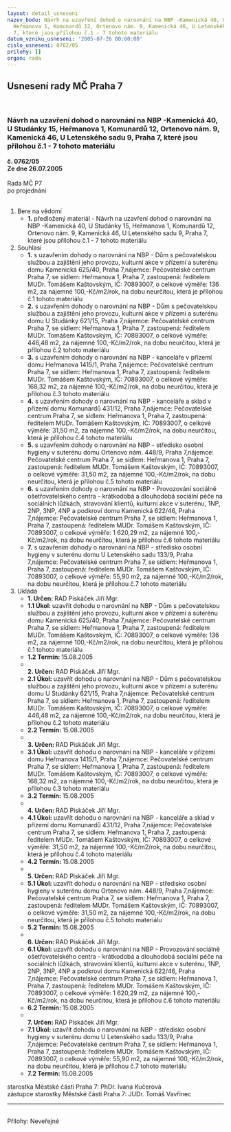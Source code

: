 ```yaml
---
layout: detail_usneseni
nazev_bodu: Návrh na uzavření dohod o narovnání na NBP -Kamenická 40, U Studánky 15,
  Heřmanova 1, Komunardů 12, Ortenovo nám. 9, Kamenická 46, U Letenského sadu 9, Praha
  7, které jsou přílohou č.1 - 7 tohoto materiálu
datum_vzniku_usneseni: '2005-07-26 00:00:00'
cislo_usneseni: 0762/05
prilohy: []
organ: rada
---
```

<div id="ucUsn_pList" class="usn">
	<span><h2>Usnesení rady MČ Praha 7 </h2>
<br></span><div class="standBody">
<span><h3>Návrh na uzavření dohod o narovnání na NBP -Kamenická 40, U Studánky 15, Heřmanova 1, Komunardů 12, Ortenovo nám. 9, Kamenická 46, U Letenského sadu 9, Praha 7, které jsou přílohou č.1 - 7 tohoto materiálu</h3></span><div class="center">
		<strong>č. 0762/05</strong><br>
	</div>
<div class="center">
		<strong>Ze dne 26.07.2005</strong><br><br>
	</div>Rada MČ P7<br> po projednání<br><br><ol>
<li>Bere na vědomí<ul><li>
<strong>1.</strong> předložený materiál - Návrh na uzavření dohod o narovnání na NBP -Kamenická 40, U Studánky 15, Heřmanova 1, Komunardů 12, Ortenovo nám. 9, Kamenická 46, U Letenského sadu 9, Praha 7, které jsou přílohou č.1 - 7 tohoto materiálu</li></ul>
</li>
<li>Souhlasí<ul>
<li>
<strong>1.</strong> s uzavřením dohody o narovnání na NBP - Dům s pečovatelskou službou a zajištění jeho provozu, kulturní akce v přízemí a suterénu domu Kamenická 625/40, Praha 7,nájemce: Pečovatelské centrum Praha 7, se sídlem: Heřmanova 1, Praha 7, zastoupená: ředitelem MUDr. Tomášem Kaštovským, IČ: 70893007, o celkové výměře: 136 m2, za nájemné 100,-Kč/m2/rok, na dobu neurčitou, která je přílohou č.1 tohoto materiálu</li>
<li>
<strong>2.</strong> s uzavřením dohody o narovnání na NBP - Dům s pečovatelskou službou a zajištění jeho provozu, kulturní akce v přízemí a suterénu domu U Studánky 621/15, Praha 7,nájemce: Pečovatelské centrum Praha 7, se sídlem: Heřmanova 1, Praha 7, zastoupená: ředitelem MUDr. Tomášem Kaštovským, IČ: 70893007, o celkové výměře: 446,48 m2, za nájemné 100,-Kč/m2/rok, na dobu neurčitou, která je přílohou č.2 tohoto materiálu </li>
<li>
<strong>3.</strong> s uzavřením dohody o narovnání na NBP - kanceláře v přízemí  domu Heřmanova 1415/1, Praha 7,nájemce: Pečovatelské centrum Praha 7, se sídlem: Heřmanova 1, Praha 7, zastoupená: ředitelem MUDr. Tomášem Kaštovským, IČ: 70893007, o celkové výměře: 168,32 m2, za nájemné 100,-Kč/m2/rok, na dobu neurčitou, která je přílohou č.3 tohoto materiálu  </li>
<li>
<strong>4.</strong> s uzavřením dohody o narovnání na NBP - kanceláře a sklad v přízemí  domu Komunardů 431/12, Praha 7,nájemce: Pečovatelské centrum Praha 7, se sídlem: Heřmanova 1, Praha 7, zastoupená: ředitelem MUDr. Tomášem Kaštovským, IČ: 70893007, o celkové výměře: 31,50 m2, za nájemné 100,-Kč/m2/rok, na dobu neurčitou, která je přílohou č.4 tohoto materiálu   </li>
<li>
<strong>5.</strong> s uzavřením dohody o narovnání na NBP - středisko osobní hygieny v suterénu  domu Ortenovo nám. 448/9, Praha 7,nájemce: Pečovatelské centrum Praha 7, se sídlem: Heřmanova 1, Praha 7, zastoupená: ředitelem MUDr. Tomášem Kaštovským, IČ: 70893007, o celkové výměře: 31,50 m2, za nájemné 100,-Kč/m2/rok, na dobu neurčitou, která je přílohou č.5 tohoto materiálu    </li>
<li>
<strong>6.</strong> s uzavřením dohody o narovnání na NBP - Provozování sociálně ošetřovatelského centra - krátkodobá a dlouhodobá sociální péče na sociálních lůžkách, stravování klientů, kulturní akce v suterénu, 1NP, 2NP, 3NP, 4NP a podkroví domu Kamenická 622/46, Praha 7,nájemce: Pečovatelské centrum Praha 7, se sídlem: Heřmanova 1, Praha 7, zastoupená: ředitelem MUDr. Tomášem Kaštovským, IČ: 70893007, o celkové výměře: 1 620,29 m2, za nájemné 100,-Kč/m2/rok, na dobu neurčitou, která je přílohou č.6 tohoto materiálu     </li>
<li>
<strong>7.</strong> s uzavřením dohody o narovnání na NBP - středisko osobní hygieny v suterénu  domu U Letenského sadu 133/9, Praha 7,nájemce: Pečovatelské centrum Praha 7, se sídlem: Heřmanova 1, Praha 7, zastoupená: ředitelem MUDr. Tomášem Kaštovským, IČ: 70893007, o celkové výměře: 55,90 m2, za nájemné 100,-Kč/m2/rok, na dobu neurčitou, která je přílohou č.7 tohoto materiálu      </li>
</ul>
</li>
<li>Ukládá<ul>
<li>
<strong>1. Určen: </strong>RAD Piskáček Jiří Mgr.</li>
<li>
<strong>1.1 Úkol: </strong>uzavřít dohodu o narovnání na NBP - Dům s pečovatelskou službou a zajištění jeho provozu, kulturní akce v přízemí a suterénu domu Kamenická 625/40, Praha 7,nájemce: Pečovatelské centrum Praha 7, se sídlem: Heřmanova 1, Praha 7, zastoupená: ředitelem MUDr. Tomášem Kaštovským, IČ: 70893007, o celkové výměře: 136 m2, za nájemné 100,-Kč/m2/rok, na dobu neurčitou, která je přílohou č.1 tohoto materiálu       </li>
<li>
<strong>1.2 Termín: </strong>15.08.2005</li>
<li>
<strong><br>2. Určen: </strong>RAD Piskáček Jiří Mgr.</li>
<li>
<strong>2.1 Úkol: </strong>uzavřít dohodu o narovnání na NBP - Dům s pečovatelskou službou a zajištění jeho provozu, kulturní akce v přízemí a suterénu domu U Studánky 621/15, Praha 7,nájemce: Pečovatelské centrum Praha 7, se sídlem: Heřmanova 1, Praha 7, zastoupená: ředitelem MUDr. Tomášem Kaštovským, IČ: 70893007, o celkové výměře: 446,48 m2, za nájemné 100,-Kč/m2/rok, na dobu neurčitou, která je přílohou č.2 tohoto materiálu        </li>
<li>
<strong>2.2 Termín: </strong>15.08.2005</li>
<li>
<strong><br>3. Určen: </strong>RAD Piskáček Jiří Mgr.</li>
<li>
<strong>3.1 Úkol: </strong>uzavřít dohodu o narovnání na NBP - kanceláře v přízemí  domu Heřmanova 1415/1, Praha 7,nájemce: Pečovatelské centrum Praha 7, se sídlem: Heřmanova 1, Praha 7, zastoupená: ředitelem MUDr. Tomášem Kaštovským, IČ: 70893007, o celkové výměře: 168,32 m2, za nájemné 100,-Kč/m2/rok, na dobu neurčitou, která je přílohou č.3 tohoto materiálu         </li>
<li>
<strong>3.2 Termín: </strong>15.08.2005</li>
<li>
<strong><br>4. Určen: </strong>RAD Piskáček Jiří Mgr.</li>
<li>
<strong>4.1 Úkol: </strong>uzavřít dohodu o narovnání na NBP - kanceláře a sklad v přízemí  domu Komunardů 431/12, Praha 7,nájemce: Pečovatelské centrum Praha 7, se sídlem: Heřmanova 1, Praha 7, zastoupená: ředitelem MUDr. Tomášem Kaštovským, IČ: 70893007, o celkové výměře: 31,50 m2, za nájemné 100,-Kč/m2/rok, na dobu neurčitou, která je přílohou č.4 tohoto materiálu          </li>
<li>
<strong>4.2 Termín: </strong>15.08.2005</li>
<li>
<strong><br>5. Určen: </strong>RAD Piskáček Jiří Mgr.</li>
<li>
<strong>5.1 Úkol: </strong>uzavřít dohodu o narovnání na NBP - středisko osobní hygieny v suterénu  domu Ortenovo nám. 448/9, Praha 7,nájemce: Pečovatelské centrum Praha 7, se sídlem: Heřmanova 1, Praha 7, zastoupená: ředitelem MUDr. Tomášem Kaštovským, IČ: 70893007, o celkové výměře: 31,50 m2, za nájemné 100,-Kč/m2/rok, na dobu neurčitou, která je přílohou č.5 tohoto materiálu           </li>
<li>
<strong>5.2 Termín: </strong>15.08.2005</li>
<li>
<strong><br>6. Určen: </strong>RAD Piskáček Jiří Mgr.</li>
<li>
<strong>6.1 Úkol: </strong>uzavřít dohodu o narovnání na NBP - Provozování sociálně ošetřovatelského centra - krátkodobá a dlouhodobá sociální péče na sociálních lůžkách, stravování klientů, kulturní akce v suterénu, 1NP, 2NP, 3NP, 4NP a podkroví domu Kamenická 622/46, Praha 7,nájemce: Pečovatelské centrum Praha 7, se sídlem: Heřmanova 1, Praha 7, zastoupená: ředitelem MUDr. Tomášem Kaštovským, IČ: 70893007, o celkové výměře: 1 620,29 m2, za nájemné 100,-Kč/m2/rok, na dobu neurčitou, která je přílohou č.6 tohoto materiálu            </li>
<li>
<strong>6.2 Termín: </strong>15.08.2005</li>
<li>
<strong><br>7. Určen: </strong>RAD Piskáček Jiří Mgr.</li>
<li>
<strong>7.1 Úkol: </strong>uzavřít dohodu o narovnání na NBP - středisko osobní hygieny v suterénu  domu U Letenského sadu 133/9, Praha 7,nájemce: Pečovatelské centrum Praha 7, se sídlem: Heřmanova 1, Praha 7, zastoupená: ředitelem MUDr. Tomášem Kaštovským, IČ: 70893007, o celkové výměře: 55,90 m2, za nájemné 100,-Kč/m2/rok, na dobu neurčitou, která je přílohou č.7 tohoto materiálu             </li>
<li>
<strong>7.2 Termín: </strong>15.08.2005</li>
</ul>
</li>
</ol>starostka Městské části Praha 7: PhDr. Ivana Kučerová<br>zástupce starostky Městské části Praha 7: JUDr. Tomáš Vavřinec <hr>
<br>Přílohy: Neveřejné</div>
</div>